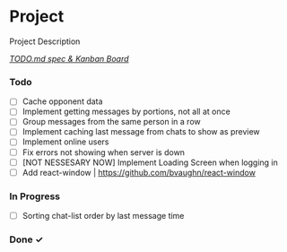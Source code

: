 # Project

Project Description

<em>[TODO.md spec & Kanban Board](https://bit.ly/3fCwKfM)</em>

### Todo

- [ ] Cache opponent data  
- [ ] Implement getting messages by portions, not all at once  
- [ ] Group messages from the same person in a row  
- [ ] Implement caching last message from chats to show as preview  
- [ ] Implement online users  
- [ ] Fix errors not showing when server is down  
- [ ] [NOT NESSESARY NOW] Implement Loading Screen when logging in  
- [ ] Add react-window | https://github.com/bvaughn/react-window  

### In Progress

- [ ] Sorting chat-list order by last message time  

### Done ✓


